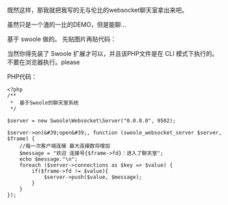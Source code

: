 既然这样，那我就把我写的无与伦比的websocket聊天室拿出来吧。

虽然只是一个渣的一比的DEMO，但是能聊...

基于 swoole 做的。 先贴图片再贴代码：

当然你得先装了 Swoole 扩展才可以，并且该PHP文件是在 CLI 模式下执行的。不要在浏览器执行。please

PHP代码：
```
<?php
/**
 *  基于Swoole的聊天室系统
 */

$server = new Swoole\Websocket\Server("0.0.0.0", 9502);

$server->on(&#39;open&#39;, function (swoole_websocket_server $server, $frame) {
    //每一次客户端连接 最大连接数将增加
    $message = "欢迎 连接号{$frame->fd}：进入了聊天室";
    echo $message."\n";
    foreach ($server->connections as $key => $value) {
        if($frame->fd != $value){
            $server->push($value, $message);
        }
    }
});